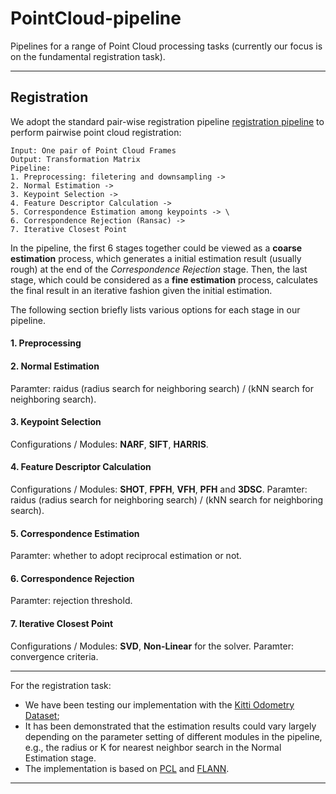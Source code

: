 # PointCloud-pipeline
Pipelines for a range of Point Cloud processing tasks (currently our focus is on the fundamental registration task).

---------------
## Registration
We adopt the standard pair-wise registration pipeline [registration pipeline](http://pointclouds.org/documentation/tutorials/registration_api.php) to perform pairwise point cloud registration:
```
Input: One pair of Point Cloud Frames
Output: Transformation Matrix
Pipeline: 
1. Preprocessing: filetering and downsampling -> 
2. Normal Estimation ->
3. Keypoint Selection ->
4. Feature Descriptor Calculation -> 
5. Correspondence Estimation among keypoints -> \
6. Correspondence Rejection (Ransac) -> 
7. Iterative Closest Point 
```
In the pipeline, the first 6 stages together could be viewed as a **coarse estimation** process, which generates a initial estimation result (usually rough) at the end of the *Correspondence Rejection* stage. Then, the last stage, which could be considered as a **fine estimation** process, calculates the final result in an iterative fashion given the initial estimation.

The following section briefly lists various options for each stage in our pipeline.
#### 1. Preprocessing
#### 2. Normal Estimation
Paramter: raidus (radius search for neighboring search) / (kNN search for neighboring search).
#### 3. Keypoint Selection
Configurations / Modules: **NARF**, **SIFT**, **HARRIS**.

#### 4. Feature Descriptor Calculation
Configurations / Modules: **SHOT**, **FPFH**, **VFH**, **PFH** and **3DSC**.
Paramter: raidus (radius search for neighboring search) / (kNN search for neighboring search).

#### 5. Correspondence Estimation
Paramter: whether to adopt reciprocal estimation or not.

#### 6. Correspondence Rejection
Paramter: rejection threshold.

#### 7. Iterative Closest Point
Configurations / Modules: **SVD**, **Non-Linear** for the solver.
Paramter: convergence criteria.

---------------
For the registration task: 
- We have been testing our implementation with the [Kitti Odometry Dataset](http://www.cvlibs.net/datasets/kitti/eval_odometry.php);
- It has been demonstrated that the estimation results could vary largely depending on the parameter setting of different modules in the pipeline, e.g., the radius or K for nearest neighbor search in the Normal Estimation stage.
- The implementation is based on [PCL](http://www.pointclouds.org/) and [FLANN](https://github.com/mariusmuja/flann).

---------------
